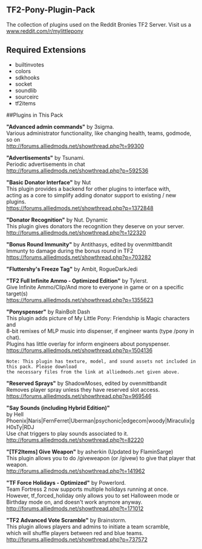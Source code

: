 ## TF2-Pony-Plugin-Pack

The collection of plugins used on the Reddit Bronies TF2 Server. Visit us a www.reddit.com/r/mylittlepony

## Required Extensions

* builtinvotes
* colors
* sdkhooks
* socket
* soundlib
* sourceirc
* tf2items

##Plugins in This Pack


__"Advanced admin commands"__ by 3sigma.  
	Various administrator functionality, like changing health, teams, godmode, so on  
	http://forums.alliedmods.net/showthread.php?t=99300  
	
__"Advertisements"__ by Tsunami.  
	Periodic advertisements in chat  
	http://forums.alliedmods.net/showthread.php?p=592536  
	
__"Basic Donator Interface"__  by Nut  
	This plugin provides a backend for other plugins to interface with,  
	acting as a core to simplify adding donator support to existing / new plugins.    
	https://forums.alliedmods.net/showthread.php?p=1372848  
	
__"Donator Recognition"__ by Nut. Dynamic  
	This plugin gives donators the recognition they deserve on your server.  
	http://forums.alliedmods.net/showthread.php?t=122320  
	
__"Bonus Round Immunity"__ by Antithasys, edited by ovenmittbandit  
	Immunty to damage during the bonus round in TF2  
	https://forums.alliedmods.net/showthread.php?p=703282  
	
__"Fluttershy's Freeze Tag"__ by Ambit, RogueDarkJedi  
	
__"TF2 Full Infinite Ammo - Optimized Edition"__ by Tylerst.  
	Give Infinite Ammo/Clip/And more to everyone in game or on a specific target(s)  
	https://forums.alliedmods.net/showthread.php?p=1355623  

__"Ponyspenser"__ by RainBolt Dash  
	This plugin adds picture of My Little Pony: Friendship is Magic characters and  
	8-bit remixes of MLP music into dispenser, if engineer wants (type /pony in chat).   
	Plugins has little overlay for inform engineers about ponyspenser.  
	https://forums.alliedmods.net/showthread.php?p=1504136  
	
	Note: This plugin has texture, model, and sound assets not included in this pack. Please download
	the necessary files from the link at alliedmods.net given above.
	
__"Reserved Sprays"__ by ShadowMoses, edited by ovenmittbandit  
	Removes player spray unless they have reserved slot access.  
	https://forums.alliedmods.net/showthread.php?p=969546  

__"Say Sounds (including Hybrid Edition)"__  
   by Hell Phoenix|Naris|FernFerret|Uberman|psychonic|edgecom|woody|Miraculix|gH0sTy|RDJ  
	Use chat triggers to play sounds associated to it.  
	http://forums.alliedmods.net/showthread.php?t=82220  

__"[TF2Items] Give Weapon"__ by asherkin (Updated by FlaminSarge)  
	This plugin allows you to do /giveweapon (or /givew) <target> <itemindex> to give that player that weapon.  
	http://forums.alliedmods.net/showthread.php?t=141962  
	
__"TF Force Holidays - Optimized"__ by Powerlord.  
	Team Fortress 2 now supports multiple holidays running at once.     
	However, tf_forced_holiday only allows you to set Halloween mode or  
	Birthday mode on, and doesn't work anymore anyway.   
	http://forums.alliedmods.net/showthread.php?t=171012  
	
__"TF2 Advanced Vote Scramble"__ by Brainstorm.  
	This plugin allows players and admins to initiate a team scramble,  
	which will shuffle players between red and blue teams.  
  http://forums.alliedmods.net/showthread.php?p=737572  